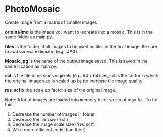 # PhotoMosaic
Create image from a matrix of smaller images

**originalImg** is the image you want to recreate into a mosaic. This is in the same folder as main.py.

**files** is the folder of all images to be used as tiles in the final image. Be sure to add correct extension (e.g. .JPG).

**Mosaic.jpg** is the name of the output image saved. This is saved in the same location as main.py.

**scl** is the tile dimersions in pixels (e.g. 64 x 64) res_scl is the factor in which the original image size is scaled up by (to increase tile image quality).

**res_scl** is the scale up factor size of the original image. 

Note: A lot of images are loaded into memory here, so script may fail. To fix this:

1. Decrease the number of images in folder
2. Decrease the tile size ('scl')
3. Decrease the image scale size ('res_scl')
4. Write more efficient code than this :)
